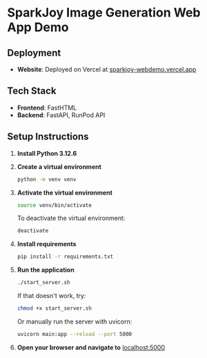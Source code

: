 # SparkJoy Image Generation Web App Demo

## Deployment

- **Website**: Deployed on Vercel at [sparkjoy-webdemo.vercel.app](https://sparkjoy-webdemo.vercel.app)


## Tech Stack

- **Frontend**: FastHTML
- **Backend**: FastAPI, RunPod API

## Setup Instructions

1. **Install Python 3.12.6**

2. **Create a virtual environment**

   ```sh
   python -m venv venv
   ```

3. **Activate the virtual environment**

   ```sh
   source venv/bin/activate
   ```

   To deactivate the virtual environment:

   ```sh
   deactivate
   ```

4. **Install requirements**

   ```sh
   pip install -r requirements.txt
   ```

5. **Run the application**

   ```sh
   ./start_server.sh
   ```

   If that doesn't work, try:

   ```sh
   chmod +x start_server.sh
   ```

   Or manually run the server with uvicorn:

   ```sh
   uvicorn main:app --reload --port 5000
   ```

6. **Open your browser and navigate to** [localhost:5000](http://localhost:5000)

